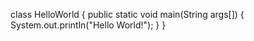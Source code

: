 class HelloWorld {
    public static void main(String args[]) {
        System.out.println("Hello World!");
    }
}

